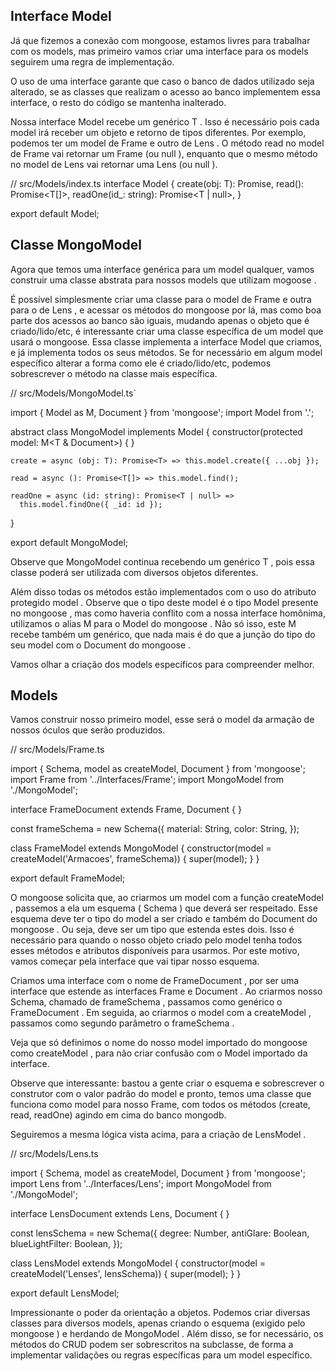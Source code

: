 ## Interface Model

Já que fizemos a conexão com mongoose, estamos livres para trabalhar com os models, mas primeiro vamos criar uma interface para os models seguirem uma regra de implementação.

O uso de uma interface garante que caso o banco de dados utilizado seja alterado, se as classes que realizam o acesso ao banco implementem essa interface, o resto do código se mantenha inalterado.

Nossa interface Model recebe um genérico T . Isso é necessário pois cada model irá receber um objeto e retorno de tipos diferentes. Por exemplo, podemos ter um model de Frame e outro de Lens . O método read no model de Frame vai retornar um Frame (ou null ), enquanto que o mesmo método no model de Lens vai retornar uma Lens (ou null ).

  // src/Models/index.ts
  interface Model<T> {
    create(obj: T): Promise<T>,
    read(): Promise<T[]>,
    readOne(id_: string): Promise<T | null>,
  }

  export default Model;



## Classe MongoModel

Agora que temos uma interface genérica para um model qualquer, vamos construir uma classe abstrata para nossos models que utilizam mogoose .

É possível simplesmente criar uma classe para o model de Frame e outra para o de Lens , e acessar os métodos do mongoose por lá, mas como boa parte dos acessos ao banco são iguais, mudando apenas o objeto que é criado/lido/etc, é interessante criar uma classe específica de um model que usará o mongoose. Essa classe implementa a interface Model que criamos, e já implementa todos os seus métodos. Se for necessário em algum model específico alterar a forma como ele é criado/lido/etc, podemos sobrescrever o método na classe mais específica.



  // src/Models/MongoModel.ts`

  import { Model as M, Document } from 'mongoose';
  import Model from '.';

  abstract class MongoModel<T> implements Model<T> {
    constructor(protected model: M<T & Document>) { }

    create = async (obj: T): Promise<T> => this.model.create({ ...obj });

    read = async (): Promise<T[]> => this.model.find();

    readOne = async (id: string): Promise<T | null> =>
      this.model.findOne({ _id: id });
  }

  export default MongoModel;

Observe que MongoModel continua recebendo um genérico T , pois essa classe poderá ser utilizada com diversos objetos diferentes.

Além disso todas os métodos estão implementados com o uso do atributo protegido model . Observe que o tipo deste model é o tipo Model presente no mongoose , mas como haveria conflito com a nossa interface homônima, utilizamos o alias M para o Model do mongoose . Não só isso, este M recebe também um genérico, que nada mais é do que a junção do tipo do seu model com o Document do mongoose .

Vamos olhar a criação dos models específicos para compreender melhor.


## Models
Vamos construir nosso primeiro model, esse será o model da armação de nossos óculos que serão produzidos.

  // src/Models/Frame.ts

  import { Schema, model as createModel, Document } from 'mongoose';
  import Frame from '../Interfaces/Frame';
  import MongoModel from './MongoModel';

  interface FrameDocument extends Frame, Document { }

  const frameSchema = new Schema<FrameDocument>({
    material: String,
    color: String,
  });

  class FrameModel extends MongoModel<Frame> {
    constructor(model = createModel('Armacoes', frameSchema)) {
      super(model);
    }
  }

  export default FrameModel;


O mongoose solicita que, ao criarmos um model com a função createModel , passemos a ela um esquema ( Schema ) que deverá ser respeitado. Esse esquema deve ter o tipo do model a ser criado e também do Document do mongoose . Ou seja, deve ser um tipo que estenda estes dois. Isso é necessário para quando o nosso objeto criado pelo model tenha todos esses métodos e atributos disponíveis para usarmos. Por este motivo, vamos começar pela interface que vai tipar nosso esquema.

Criamos uma interface com o nome de FrameDocument , por ser uma interface que estende as interfaces Frame e Document . Ao criarmos nosso Schema, chamado de frameSchema , passamos como genérico o FrameDocument . Em seguida, ao criarmos o model com a createModel , passamos como segundo parâmetro o frameSchema .

Veja que só definimos o nome do nosso model importado do mongoose como createModel , para não criar confusão com o Model importado da interface.

Observe que interessante: bastou a gente criar o esquema e sobrescrever o construtor com o valor padrão do model e pronto, temos uma classe que funciona como model para nosso Frame, com todos os métodos (create, read, readOne) agindo em cima do banco mongodb.

Seguiremos a mesma lógica vista acima, para a criação de LensModel .


  // src/Models/Lens.ts

  import { Schema, model as createModel, Document } from 'mongoose';
  import Lens from '../Interfaces/Lens';
  import MongoModel from './MongoModel';

  interface LensDocument extends Lens, Document { }

  const lensSchema = new Schema<LensDocument>({
    degree: Number,
    antiGlare: Boolean,
    blueLightFilter: Boolean,
  });

  class LensModel extends MongoModel<Lens> {
    constructor(model = createModel('Lenses', lensSchema)) {
      super(model);
    }
  }

  export default LensModel;


Impressionante o poder da orientação a objetos. Podemos criar diversas classes para diversos models, apenas criando o esquema (exigido pelo mongoose ) e herdando de MongoModel . Além disso, se for necessário, os métodos do CRUD podem ser sobrescritos na subclasse, de forma a implementar validações ou regras específicas para um model específico.
